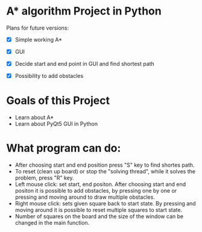 # A* algorithm Project in Python

Plans for future versions:
* [X] Simple working A*
* [X] GUI
* [X] Decide start and end point in GUI and find shortest path
* [X] Possibility to add obstacles


# Goals of this Project
- Learn about A*
- Learn about PyQt5 GUI in Python

# What program can do:
- After choosing start and end position press "S" key to find shortes path.
- To reset (clean up board) or stop the "solving thread", while it solves the problem, press "R" key.
- Left mouse click: set start, end positon. After choosing start and end positon it is possible to add obstacles, by pressing one by one or pressing and moving around to draw multiple obstacles.
- Right mouse click: sets given square back to start state. By pressing and moving around it is possible to reset multiple squares to start state.
- Number of squares on the board and the size of the window can be changed in the main function.
